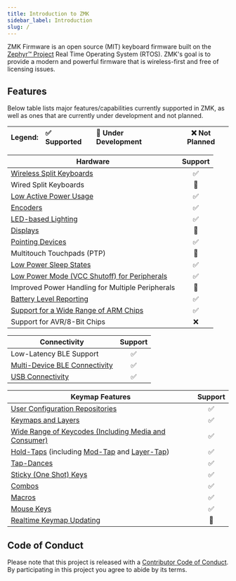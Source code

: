 ```yaml
---
title: Introduction to ZMK
sidebar_label: Introduction
slug: /
---
```


ZMK Firmware is an open source (MIT) keyboard firmware built on the [Zephyr™ Project](https://zephyrproject.org/) Real Time Operating System (RTOS).
ZMK's goal is to provide a modern and powerful firmware that is wireless-first and free of licensing issues.

## Features

Below table lists major features/capabilities currently supported in ZMK, as well as ones that are currently under development and not planned.

| Legend: | ✅ Supported | 🚧 Under Development | ❌ Not Planned |
| :------ | :----------- | :------------------- | -------------- |

| Hardware                                                                                        | Support |
| ----------------------------------------------------------------------------------------------- | :-----: |
| [Wireless Split Keyboards](features/split-keyboards.md)                                         |   ✅    |
| Wired Split Keyboards                                                                           |   🚧    |
| [Low Active Power Usage](/power-profiler)                                                       |   ✅    |
| [Encoders](features/encoders.md)                                                                |   ✅    |
| [LED-based Lighting](features/lighting.md)                                                      |   ✅    |
| [Displays](features/displays.md)                                                                |   🚧    |
| [Pointing Devices](features/pointing.md)                                                        |   ✅    |
| Multitouch Touchpads (PTP)                                                                      |   🚧    |
| [Low Power Sleep States](features/low-power-states.md)                                          |   ✅    |
| [Low Power Mode (VCC Shutoff) for Peripherals](keymaps/behaviors/power.md)                      |   ✅    |
| Improved Power Handling for Multiple Peripherals                                                |   🚧    |
| [Battery Level Reporting](features/battery.md)                                                  |   ✅    |
| [Support for a Wide Range of ARM Chips](https://docs.zephyrproject.org/3.5.0/boards/index.html) |   ✅    |
| Support for AVR/8-Bit Chips                                                                     |   ❌    |

| Connectivity                                                    | Support |
| --------------------------------------------------------------- | :-----: |
| Low-Latency BLE Support                                         |   ✅    |
| [Multi-Device BLE Connectivity](features/bluetooth.md#profiles) |   ✅    |
| [USB Connectivity](keymaps/behaviors/outputs.md)                |   ✅    |

| Keymap Features                                                                                                                                        | Support |
| ------------------------------------------------------------------------------------------------------------------------------------------------------ | :-----: |
| [User Configuration Repositories](user-setup.mdx)                                                                                                      |   ✅    |
| [Keymaps and Layers](keymaps/index.mdx)                                                                                                                |   ✅    |
| [Wide Range of Keycodes (Including Media and Consumer)](keymaps/list-of-keycodes.mdx)                                                                  |   ✅    |
| [Hold-Taps](keymaps/behaviors/hold-tap.mdx) (including [Mod-Tap](keymaps/behaviors/mod-tap.md) and [Layer-Tap](keymaps/behaviors/layers.md#layer-tap)) |   ✅    |
| [Tap-Dances](keymaps/behaviors/tap-dance.mdx)                                                                                                          |   ✅    |
| [Sticky (One Shot) Keys](keymaps/behaviors/sticky-key.md)                                                                                              |   ✅    |
| [Combos](keymaps/combos.md)                                                                                                                            |   ✅    |
| [Macros](keymaps/behaviors/macros.md)                                                                                                                  |   ✅    |
| [Mouse Keys](keymaps/behaviors/mouse-emulation.md)                                                                                                     |   ✅    |
| [Realtime Keymap Updating](features/studio.md)                                                                                                         |   🚧    |

## Code of Conduct

Please note that this project is released with a [Contributor Code of Conduct](https://www.contributor-covenant.org/version/2/0/code_of_conduct/).
By participating in this project you agree to abide by its terms.
